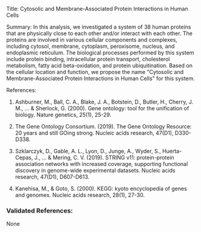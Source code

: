 Title: Cytosolic and Membrane-Associated Protein Interactions in Human Cells

Summary: In this analysis, we investigated a system of 38 human proteins that are physically close to each other and/or interact with each other. The proteins are involved in various cellular components and complexes, including cytosol, membrane, cytoplasm, peroxisome, nucleus, and endoplasmic reticulum. The biological processes performed by this system include protein binding, intracellular protein transport, cholesterol metabolism, fatty acid beta-oxidation, and protein ubiquitination. Based on the cellular location and function, we propose the name "Cytosolic and Membrane-Associated Protein Interactions in Human Cells" for this system.

References:

1. Ashburner, M., Ball, C. A., Blake, J. A., Botstein, D., Butler, H., Cherry, J. M., ... & Sherlock, G. (2000). Gene ontology: tool for the unification of biology. Nature genetics, 25(1), 25-29.

2. The Gene Ontology Consortium. (2019). The Gene Ontology Resource: 20 years and still GOing strong. Nucleic acids research, 47(D1), D330-D338.

3. Szklarczyk, D., Gable, A. L., Lyon, D., Junge, A., Wyder, S., Huerta-Cepas, J., ... & Mering, C. V. (2019). STRING v11: protein-protein association networks with increased coverage, supporting functional discovery in genome-wide experimental datasets. Nucleic acids research, 47(D1), D607-D613.

4. Kanehisa, M., & Goto, S. (2000). KEGG: kyoto encyclopedia of genes and genomes. Nucleic acids research, 28(1), 27-30.

### Validated References: 

None



